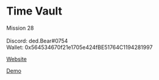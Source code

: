 # Time Vault

Mission 28 </br></br>
Discord: ded.Bear#0754 </br>
Wallet: 0x564534670f21e1705e424fBE51764C1194281997

<a href="https://bafkreifb62yyvmjmh73wn6lkxcp4dhi437ev27obbbqgr4daefry4wfmbe.ipfs.dweb.link/">Website</a>

<a href="https://www.youtube.com/watch?v=eyY218DDy-0">Demo</a>